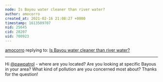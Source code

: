 ```yaml
---
node: Is Bayou water cleaner than river water?
author: amocorro
created_at: 2021-02-16 21:08:27 +0000
timestamp: 1613509707
nid: 25645
cid: 28207
uid: 700923
---
```




[amocorro](../profile/amocorro) replying to: [Is Bayou water cleaner than river water?](../notes/pawpatrol/02-10-2021/is-bayou-water-cleaner-than-river-water)

----
Hi [@pawpatrol](/profile/pawpatrol) - where are you located? Are you looking at specific Bayous in your area? What kind of pollution are you concerned most about?
Thanks for the question! 